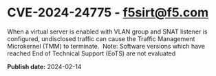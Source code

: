 # CVE-2024-24775 - f5sirt@f5.com

When a virtual server is enabled with VLAN group and SNAT listener is configured, undisclosed traffic can cause the Traffic Management Microkernel (TMM) to terminate.  Note: Software versions which have reached End of Technical Support (EoTS) are not evaluated

**Publish date:** 2024-02-14
